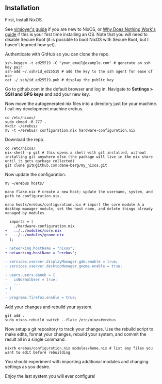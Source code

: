 ## Installation
First, Install NixOS

See [vimjoyer's guide](https://youtu.be/a67Sv4Mbxmc?si=49mqSaMg0ayrK5fF) if you are new to NixOS, or [Why Does Nothing Work's guide](https://youtu.be/63sSGuclBn0?si=WdAuKiwzDZJWmqgV) if this is your first time installing an OS. Note that you will need to disable Secure Boot (it is possible to boot NixOS with Secure Boot, but I haven't learned how yet).

Authenticate with GitHub so you can clone the repo.
```
ssh-keygen -t ed25519 -C "your_email@example.com" # generate an ssh key pair
ssh-add ~/.ssh/id_ed25519 # add the key to the ssh agent for ease of use
cat ~/.ssh/id_ed25519.pub # display the public key
```

Go to github.com in the default browser and log in.
Navigate to **Settings > SSH and GPG keys** and add your new key.

Now move the autogenerated nix files into a directory just for your machine. I call my development machine erebus.
```
cd /etc/nixos/
sudo chmod -R 777 .
mkdir ~/erebus/
mv -t ~/erebus/ configuration.nix hardware-configuration.nix
```

Download the repo.
```
cd /etc/nixos/
nix-shell -p git # this opens a shell with git installed, without installing git anywhere else (the package will live in the nix store until it gets garbage collected)
git clone git@github.com:dane-berg/my_nixos.git
```

Now update the configuration.
```
mv ~/erebus hosts/

nano flake.nix # create a new host; update the username, system, and path to configuration.nix.

nano hosts/erebus/configuration.nix # import the core module & a desktop manager module, set the host name, and delete things already managed by modules
```
```diff
  imports = [
    ./hardware-configuration.nix
+   ../../modules/core.nix
+   ../../modules/gnome.nix
  ];

- networking.hostName = "nixos";
+ networking.hostName = "erebus";

- services.xserver.displayManager.gdm.enable = true;
- services.xserver.desktopManager.gnome.enable = true;

- users.users.daneb = {
-   isNormalUser = true;
-   ...
- }
-
- programs.firefox.enable = true;
```

Add your changes and rebuild your system.
```
git add .
sudo nixos-rebuild switch --flake /etc/nixos#erebus
```

Now setup a git repository to track your changes. Use the rebuild script to make edits, format your changes, rebuild your system, and commit the result all in a single command.
```
nixrb erebus/configuration.nix modules/home.nix # list any files you want to edit before rebuilding
```

You should experiment with importing additional modules and changing settings as you desire.

Enjoy the last system you will ever configure!
